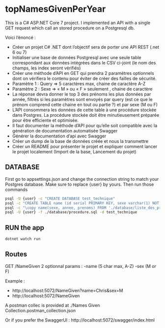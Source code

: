 # topNamesGivenPerYear
This is a C# ASP.NET Core 7 project. I implemented an API with a single GET request which call an stored procedure on a Postgresql db.

Voici l’énoncé : 

* Créer un projet C# .NET dont l’objectif sera de porter une API REST (.net 6 ou 7)
* Initialiser une base de données Postgresql avec une seule table correspondant aux données intégrées dans le CSV ci-joint (le nom des champs, les index seront vérifiés)
* Créer une méthode d’API en GET qui prendra 2 paramètres optionnels dont on vérifiera le contenu pour éviter de créer des failles de sécurité. 
* Paramètre 1 : Query => 5 caractères max, chaine de caractère A-Z 
* Paramètre 2 : Sexe => « M » ou « F » seulement , chaine de caractère
* La réponse devra donner le top 3 des prénoms les plus données par année, filtrés si les paramètres sont envoyés par query (est ce que le prénom comprend cette chaine en tout ou partie ?) et par sexe (M ou F)
* L’API consommera les données de cette table à une procédure stockée dans Postgres. La procédure stockée doit être minutieusement préparée pour être efficiente et optimisée.
* Il faut documenter la méthode d’API pour qu’elle soit compatible avec la génération de documentation automatisée Swagger
* Générer la documentation d’api avec Swagger
* Créer un dump de la base de données créée et nous la transmettre 
* Créer un README pour présenter le projet et expliquer comment lancer le projet localement (Import de la base, Lancement du projet)

## DATABASE 
First go to appsettings.json and change the connection string to match your Postgres database.
Make sure to replace {user} by yours.
Then run those commands

```bash
psql -U {user} -c "CREATE DATABASE test_technique" 
psql -c "CREATE TABLE name (id serial PRIMARY KEY, sexe varchar(1) NOT NULL, annee integer NOT NULL, prenoms varchar(100) NOT NULL);" -U {user} test_technique
psql -c "\copy name(sexe, annee, prenoms) FROM './database/liste_des_prenoms.csv' DELIMITER ';' CSV HEADER;" -U {user} test_technique
psql -U {user} -f ./database/procedure.sql -d test_technique
```

## RUN the app 
```bash
dotnet watch run
```

## Routes
GET /NameGiven
2 optionnal params :
    -name (5 char max, A-Z)
    -sex (M or F)

Example :
* http://localhost:5072/NameGiven?name=Chris&sex=M
* http://localhost:5072/NameGiven

A postman collec is provided at ./Names Given Collection.postman_collection.json

Or if you prefer the SwaggerUI : http://localhost:5072/swagger/index.html
